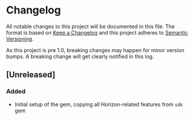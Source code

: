 # Changelog

All notable changes to this project will be documented in this
file. The format is based on [Keep a Changelog](https://keepachangelog.com/)
and this project adheres to [Semantic Versioning](https://semver.org/).

As this project is pre 1.0, breaking changes may happen for minor version
bumps.  A breaking change will get clearly notified in this log.

## [Unreleased]
### Added
* Initial setup of the gem, copying all Horizon-related features from `sdk` gem
